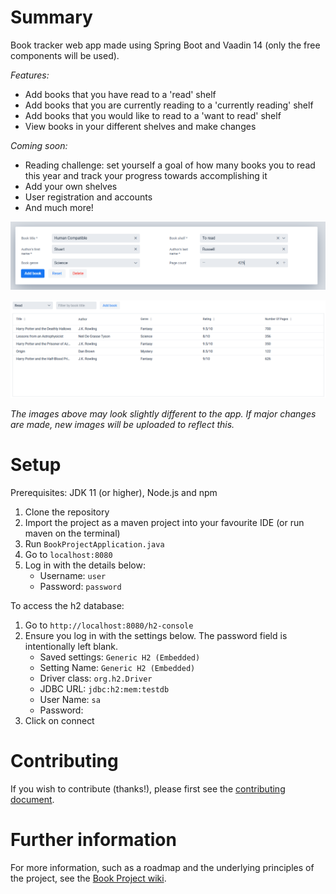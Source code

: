 # Summary

Book tracker web app made using Spring Boot and Vaadin 14 (only the free components will be used).

*Features:*
- Add books that you have read to a 'read' shelf
- Add books that you are currently reading to a 'currently reading' shelf
- Add books that you would like to read to a 'want to read' shelf
- View books in your different shelves and make changes

*Coming soon:*
- Reading challenge: set yourself a goal of how many books you to read this year and track your progress towards accomplishing it
- Add your own shelves
- User registration and accounts
- And much more!

<p align="center">
    <img src="/media/book_form.png" alt="New book form"/>
</p>

![Books in shelf](/media/books_in_shelf.png)

*The images above may look slightly different to the app. If major changes are made, new images will be uploaded to 
reflect this.*

# Setup

Prerequisites: JDK 11 (or higher), Node.js and npm

1. Clone the repository
2. Import the project as a maven project into your favourite IDE (or run maven on the terminal)
3. Run `BookProjectApplication.java`
4. Go to `localhost:8080`
5. Log in with the details below:
    - Username: `user`
    - Password: `password`

To access the h2 database:

1. Go to `http://localhost:8080/h2-console`
2. Ensure you log in with the settings below. The password field is intentionally left blank.
    - Saved settings: `Generic H2 (Embedded)`
    - Setting Name: `Generic H2 (Embedded)`
    - Driver class: `org.h2.Driver`
    - JDBC URL: `jdbc:h2:mem:testdb`
    - User Name: `sa`
    - Password: 
3. Click on connect

# Contributing

If you wish to contribute (thanks!), please first see the [contributing document](https://github.com/knjk04/book-project/blob/master/CONTRIBUTING.md).

# Further information

For more information, such as a roadmap and the underlying principles of the project, see the [Book Project wiki](https://github.com/knjk04/book-project/wiki).
